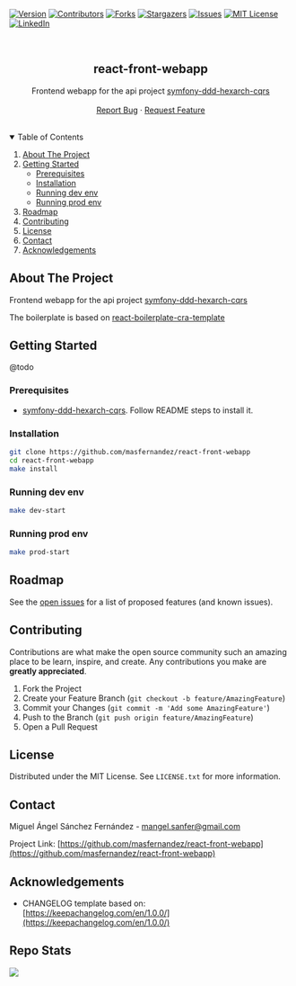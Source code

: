 [![Version][version-shield]][version]
[![Contributors][contributors-shield]][contributors-url]
[![Forks][forks-shield]][forks-url]
[![Stargazers][stars-shield]][stars-url]
[![Issues][issues-shield]][issues-url]
[![MIT License][license-shield]][license-url]
[![LinkedIn][linkedin-shield]][linkedin-url]


<br />

<h2 align="center">react-front-webapp</h3>
<p align="center">
    Frontend webapp for the api project <a href="https://github.com/masfernandez/symfony-ddd-hexarch-cqrs">symfony-ddd-hexarch-cqrs</a>
    <br /><br />
    <a href="https://github.com/masfernandez/react-front-webapp/issues">Report Bug</a>
    ·
    <a href="https://github.com/masfernandez/react-front-webapp/issues">Request Feature</a>
</p>

<br />

<details open="open">
  <summary>Table of Contents</summary>
  <ol>
    <li>
      <a href="#about-the-project">About The Project</a>
    </li>
    <li>
      <a href="#getting-started">Getting Started</a>
      <ul>
        <li><a href="#prerequisites">Prerequisites</a></li>
        <li><a href="#installation">Installation</a></li>
        <li><a href="#running-dev-env">Running dev env</a></li>
        <li><a href="#running-prod-env">Running prod env</a></li>
      </ul>
    </li>
    <li><a href="#roadmap">Roadmap</a></li>
    <li><a href="#contributing">Contributing</a></li>
    <li><a href="#license">License</a></li>
    <li><a href="#contact">Contact</a></li>
    <li><a href="#acknowledgements">Acknowledgements</a></li>
  </ol>
</details>


## About The Project

Frontend webapp for the api project [symfony-ddd-hexarch-cqrs](https://github.com/masfernandez/symfony-ddd-hexarch-cqrs) 

The boilerplate is based on [react-boilerplate-cra-template](https://github.com/react-boilerplate/react-boilerplate-cra-template)

## Getting Started

@todo

### Prerequisites

- [symfony-ddd-hexarch-cqrs](https://github.com/masfernandez/symfony-ddd-hexarch-cqrs). Follow README steps to install it.


### Installation
```bash
git clone https://github.com/masfernandez/react-front-webapp
cd react-front-webapp
make install
```

### Running dev env
```bash
make dev-start
```

### Running prod env
```bash
make prod-start
```

## Roadmap

See the [open issues](https://github.com/masfernandez/react-front-webapp/issues) for a list of proposed features (and known issues).


## Contributing

Contributions are what make the open source community such an amazing place to be learn, inspire, and create. Any contributions you make are **greatly appreciated**.

1. Fork the Project
2. Create your Feature Branch (`git checkout -b feature/AmazingFeature`)
3. Commit your Changes (`git commit -m 'Add some AmazingFeature'`)
4. Push to the Branch (`git push origin feature/AmazingFeature`)
5. Open a Pull Request

## License

Distributed under the MIT License. See `LICENSE.txt` for more information.

## Contact

Miguel Ángel Sánchez Fernández - mangel.sanfer@gmail.com

Project Link: [https://github.com/masfernandez/react-front-webapp](https://github.com/masfernandez/react-front-webapp)


## Acknowledgements

* CHANGELOG template based on: [https://keepachangelog.com/en/1.0.0/](https://keepachangelog.com/en/1.0.0/)

## Repo Stats

<p>
    <img src="https://views.whatilearened.today/views/github/masfernandez/views.svg"/>
</p>

[version-shield]: https://img.shields.io/github/v/release/masfernandez/react-front-webapp?style=for-the-badge
[version]: https://github.com/masfernandez/react-front-webapp/releases

[contributors-shield]: https://img.shields.io/github/contributors/masfernandez/react-front-webapp.svg?style=for-the-badge
[contributors-url]: https://github.com/masfernandez/react-front-webapp/graphs/contributors

[forks-shield]: https://img.shields.io/github/forks/masfernandez/react-front-webapp.svg?style=for-the-badge
[forks-url]: https://github.com/masfernandez/react-front-webapp/network/members

[stars-shield]: https://img.shields.io/github/stars/masfernandez/react-front-webapp.svg?style=for-the-badge
[stars-url]: https://github.com/masfernandez/react-front-webapp/stargazers

[issues-shield]: https://img.shields.io/github/issues/masfernandez/react-front-webapp.svg?style=for-the-badge
[issues-url]: https://github.com/masfernandez/react-front-webapp/issues

[license-shield]: https://img.shields.io/github/license/masfernandez/react-front-webapp.svg?style=for-the-badge
[license-url]: https://github.com/masfernandez/react-front-webapp/blob/master/LICENSE.txt

[linkedin-shield]: https://img.shields.io/badge/-LinkedIn-black.svg?style=for-the-badge&logo=linkedin&colorB=555
[linkedin-url]: https://linkedin.com/in/masfernandez